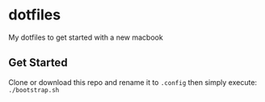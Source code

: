 # dotfiles
My dotfiles to get started with a new macbook

## Get Started

Clone or download this repo and rename it to `.config` then simply execute: `./bootstrap.sh`
